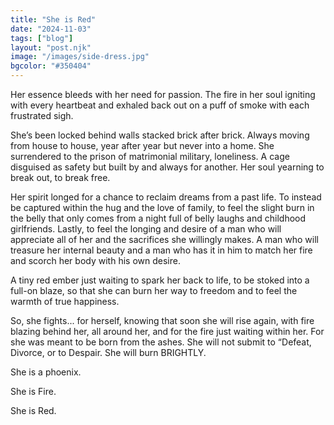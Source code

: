 ```yaml
---
title: "She is Red"
date: "2024-11-03"
tags: ["blog"]
layout: "post.njk"
image: "/images/side-dress.jpg"
bgcolor: "#350404"
---
```

Her essence bleeds with her need for passion. The fire in her soul igniting with every heartbeat and exhaled back out on a puff of smoke with each frustrated sigh.

She’s been locked behind walls stacked brick after brick. Always moving from house to house, year after year but never into a home. She surrendered to the prison of matrimonial military, loneliness.  A cage disguised as safety but built by and always for another. Her soul yearning to break out, to break free.

Her spirit longed for a chance to reclaim dreams from a past life. To instead be captured within the hug and the love of family, to feel the slight burn in the belly that only comes from a night full of belly laughs and childhood girlfriends.  Lastly, to feel the longing and desire of a man who will appreciate all of her and the sacrifices she willingly makes.  A man who will treasure her internal beauty and a man who has it in him to match her fire and scorch her body with his own desire.

A tiny red ember just waiting to spark her back to life, to be stoked into a full-on blaze, so that she can burn her way to freedom and to feel the warmth of true happiness.

So, she fights...  for herself, knowing that soon she will rise again, with fire blazing behind her, all around her, and for the fire just waiting within her.  For she was meant to be born from the ashes.  She will not submit to “Defeat, Divorce, or to Despair.   She will burn BRIGHTLY.  

She is a phoenix. 

She is Fire.

She is Red.